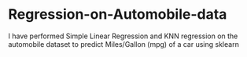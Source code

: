 # Regression-on-Automobile-data
I have performed Simple Linear Regression and KNN regression on the automobile dataset to predict Miles/Gallon (mpg) of a car using sklearn
